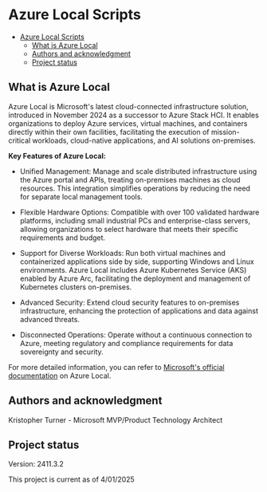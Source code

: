 # Azure Local Scripts

- [Azure Local Scripts](#azure-local-scripts)
  - [What is Azure Local](#what-is-azure-local)
  - [Authors and acknowledgment](#authors-and-acknowledgment)
  - [Project status](#project-status)

## What is Azure Local

Azure Local is Microsoft's latest cloud-connected infrastructure solution, introduced in November 2024 as a successor to Azure Stack HCI. It enables organizations to deploy Azure services, virtual machines, and containers directly within their own facilities, facilitating the execution of mission-critical workloads, cloud-native applications, and AI solutions on-premises.

**Key Features of Azure Local:**

- Unified Management: Manage and scale distributed infrastructure using the Azure portal and APIs, treating on-premises machines as cloud resources. This integration simplifies operations by reducing the need for separate local management tools.

- Flexible Hardware Options: Compatible with over 100 validated hardware platforms, including small industrial PCs and enterprise-class servers, allowing organizations to select hardware that meets their specific requirements and budget.

- Support for Diverse Workloads: Run both virtual machines and containerized applications side by side, supporting Windows and Linux environments. Azure Local includes Azure Kubernetes Service (AKS) enabled by Azure Arc, facilitating the deployment and management of Kubernetes clusters on-premises.

- Advanced Security: Extend cloud security features to on-premises infrastructure, enhancing the protection of applications and data against advanced threats.

- Disconnected Operations: Operate without a continuous connection to Azure, meeting regulatory and compliance requirements for data sovereignty and security.

For more detailed information, you can refer to [Microsoft's official documentation](https://learn.microsoft.com/en-us/azure/azure-local/overview?utm_source=chatgpt.com) on Azure Local.

## Authors and acknowledgment

Kristopher Turner - Microsoft MVP/Product Technology Architect

## Project status

Version: 2411.3.2

This project is current as of 4/01/2025